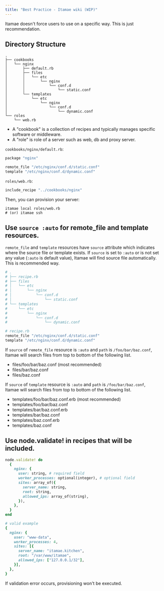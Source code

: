 ```yaml
---
title: "Best Practice - Itamae wiki (WIP)"
---
```


Itamae doesn't force users to use on a specific way. This is just recommendation.

## Directory Structure

```
.
├── cookbooks
│   └── nginx
│       ├── default.rb
│       ├── files
│       │   └── etc
│       │       └── nginx
│       │           └── conf.d
│       │               └── static.conf
│       └── templates
│           └── etc
│               └── nginx
│                   └── conf.d
│                       └── dynamic.conf
└── roles
    └── web.rb
```

- A "cookbook" is a collection of recipes and typically manages specific software or middleware.
- A "role" is role of a server such as web, db and proxy server.

`cookbooks/nginx/default.rb`:

```ruby
package "nginx"

remote_file "/etc/nginx/conf.d/static.conf"
template "/etc/nginx/conf.d/dynamic.conf"
```

`roles/web.rb`:

```ruby
include_recipe "../cookbooks/nginx"
```

Then, you can provision your server:

```
itamae local roles/web.rb
# (or) itamae ssh
```

## Use `source :auto` for remote_file and template resources.

`remote_file` and `template` resources have `source` attribute which indicates where the source file or template exists. If `source` is set to `:auto` or is not set any value (`:auto` is default value), Itamae will find source file automatically. This is recommended way.

```ruby
# .
# ├── recipe.rb
# ├── files
# │   └── etc
# │       └── nginx
# │           └── conf.d
# │               └── static.conf
# └── templates
#     └── etc
#         └── nginx
#             └── conf.d
#                 └── dynamic.conf

# recipe.rb
remote_file "/etc/nginx/conf.d/static.conf"
template "/etc/nginx/conf.d/dynamic.conf"
```

If `source` of `remote_file` resource is `:auto` and `path` is `/foo/bar/baz.conf`, Itamae will search files from top to bottom of the following list.

- files/foo/bar/baz.conf (most recommended)
- files/bar/baz.conf
- files/baz.conf

If `source` of `template` resource is `:auto` and `path` is `/foo/bar/baz.conf`, Itamae will search files from top to bottom of the following list.

- templates/foo/bar/baz.conf.erb (most recommended)
- templates/foo/bar/baz.conf
- templates/bar/baz.conf.erb
- templates/bar/baz.conf
- templates/baz.conf.erb
- templates/baz.conf

## Use node.validate! in recipes that will be included.

```ruby
node.validate! do
  {
    nginx: {
      user: string, # required field
      worker_processes: optional(integer), # optional field
      sites: array_of({
        server_name: string,
        root: string,
        allowed_ips: array_of(string),
      }),
    },
  }
end

# valid example
{
  nginx: {
    user: "www-data",
    worker_processes: 4,
    sites: [{
      server_name: "itamae.kitchen",
      root: "/var/www/itamae",
      allowed_ips: ["127.0.0.1/32"],
    }],
  },
}
```

If validation error occurs, provisioning won't be executed.
